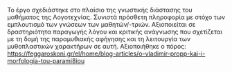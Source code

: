 Το έργο σχεδιάστηκε στο πλαίσιο της γνωστικής διάστασης του μαθήματος της Λογοτεχνίας.
Συνιστά πρόσθετη πληροφορία με στόχο των εμπλουτισμό των γνώσεων των μαθητών/-τριών.
Αξιοποιείται σε δραστηριότητα παραγωγής λόγου και κριτικής ανάγνωσης που σχετίζεται με τη δομή της παραμυθιακής αφήγησης και τη λειτουργία των μυθοπλαστικών χαρακτήρων σε αυτή.
Αξιοποιήθηκε ο πόρος:  https://feggaroskoni.gr/el/home/blog-articles/o-vladimir-propp-kai-i-morfologia-tou-parami8iou
